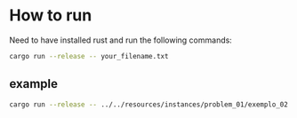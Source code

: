 # How to run

Need to have installed rust and run the following commands:

``` bash
cargo run --release -- your_filename.txt
```

## example 

``` bash
cargo run --release -- ../../resources/instances/problem_01/exemplo_02.txt
```